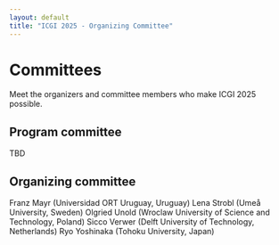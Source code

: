 ```yaml
---
layout: default
title: "ICGI 2025 - Organizing Committee"
---
```


# Committees
Meet the organizers and committee members who make ICGI 2025 possible.

## Program committee
TBD

## Organizing committee

 Franz Mayr (Universidad ORT Uruguay, Uruguay)
 Lena Strobl (Umeå University, Sweden)
 Olgried Unold (Wroclaw University of Science and Technology, Poland)
 Sicco Verwer (Delft University of Technology, Netherlands)
 Ryo Yoshinaka (Tohoku University, Japan)

